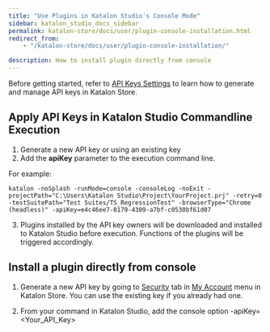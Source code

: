 ```yaml
---
title: "Use Plugins in Katalon Studio's Console Mode"
sidebar: katalon_studio_docs_sidebar
permalink: katalon-store/docs/user/plugin-console-installation.html
redirect_from:
    - "/katalon-store/docs/user/plugin-console-installation/"

description: How to install plugin directly from console
---
```


Before getting started, refer to [API Keys Settings](https://docs.katalon.com/katalon-store/docs/user/API-key.html) to learn how to generate and manage API keys in Katalon Store.

## Apply API Keys in Katalon Studio Commandline Execution


1.  Generate a new API key or using an existing key
2.  Add the **apiKey** parameter to the execution command line.

For example:

`katalon -noSplash -runMode=console -consoleLog -noExit -projectPath="C:\Users\Katalon Studio\Project\YourProject.prj" -retry=0 -testSuitePath="Test Suites/TS_RegressionTest" -browserType="Chrome (headless)" -apiKey=e4c46ee7-0179-4309-a7bf-c0530bf61d07`

3.  Plugins installed by the API key owners will be downloaded and installed to Katalon Studio before execution. Functions of the plugins will be triggered accordingly.

## Install a plugin directly from console

1. Generate a new API key by going to [Security](https://store.katalon.com/account#security-content) tab in [My Account](https://store.katalon.com/account) menu in Katalon Store. You can use the existing key if you already had one.

2. From your command in Katalon Studio, add the console option -apiKey=<Your_API_Key>
